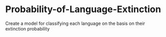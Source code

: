 # Probability-of-Language-Extinction
Create a model for classifying each language on the basis on their extinction probability
